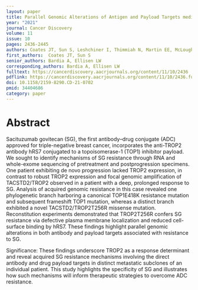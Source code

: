 ```yaml
---
layout: paper
title: Parallel Genomic Alterations of Antigen and Payload Targets mediate Polyclonal Acquired Clinical Resistance to Sacituzumab Govitecan in Triple-Negative Breast Cancer
year: "2021"
journal: Cancer Discovery
volume: 11
issue: 10
pages: 2436-2445
authors: Coates JT, Sun S, Leshchiner I, Thimmiah N, Martin EE, McLoughlin D, Danysh BP, Slowik K, Jacobs RA, Rhrissorrakrai K, Utro F, Levovitz C, Denault E, Walmsley CS, Kambadakone A, Stone JR, Isakoff SJ, Parida L, Juric D, Getz G, Bardia A, Ellisen LW
first_authors:  Coates JT, Sun S
senior_authors: Bardia A, Ellisen LW
corresponding_authors: Bardia A, Ellisen LW
fulltext: https://cancerdiscovery.aacrjournals.org/content/11/10/2436
pdflink: https://cancerdiscovery.aacrjournals.org/content/11/10/2436.full-text.pdf
doi: 10.1158/2159-8290.CD-21-0702
pmid: 34404686
category: paper
---
```


# Abstract
Sacituzumab govitecan (SG), the first antibody–drug conjugate (ADC) approved for triple-negative breast cancer, incorporates the anti-TROP2 antibody hRS7 conjugated to a topoisomerase-1 (TOP1) inhibitor payload. We sought to identify mechanisms of SG resistance through RNA and whole-exome sequencing of pretreatment and postprogression specimens. One patient exhibiting de novo progression lacked TROP2 expression, in contrast to robust TROP2 expression and focal genomic amplification of TACSTD2/TROP2 observed in a patient with a deep, prolonged response to SG. Analysis of acquired genomic resistance in this case revealed one phylogenetic branch harboring a canonical TOP1E418K resistance mutation and subsequent frameshift TOP1 mutation, whereas a distinct branch exhibited a novel TACSTD2/TROP2T256R missense mutation. Reconstitution experiments demonstrated that TROP2T256R confers SG resistance via defective plasma membrane localization and reduced cell-surface binding by hRS7. These findings highlight parallel genomic alterations in both antibody and payload targets associated with resistance to SG.

Significance: These findings underscore TROP2 as a response determinant and reveal acquired SG resistance mechanisms involving the direct antibody and drug payload targets in distinct metastatic subclones of an individual patient. This study highlights the specificity of SG and illustrates how such mechanisms will inform therapeutic strategies to overcome ADC resistance.
